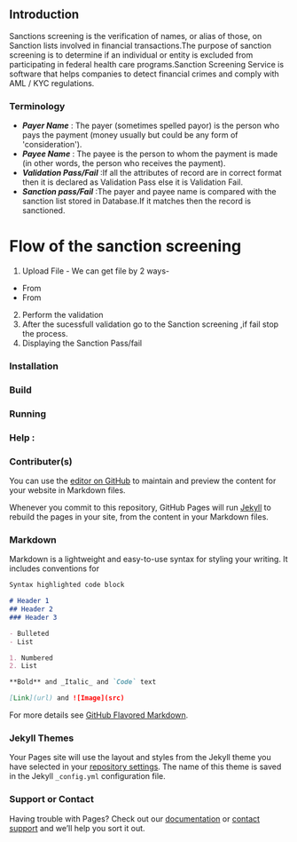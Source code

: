 ## Introduction

Sanctions screening is the verification of names, or alias of those, on Sanction lists involved in financial transactions.The purpose of sanction screening is to determine if an individual or entity is excluded from participating in federal health care programs.Sanction Screening Service is software that helps companies to detect financial crimes and comply with AML / KYC regulations. 

### Terminology

* _**Payer Name**_ : The payer (sometimes spelled payor) is the person who pays the payment (money usually but could be any form of 'consideration').
* _**Payee Name**_ : The payee is the person to whom the payment is made (in other words, the person who receives the payment).
* _**Validation Pass/Fail**_ :If all the attributes of record are in correct format then it is declared as Validation Pass else it is Validation Fail.
* _**Sanction pass/Fail**_ :The payer and payee name is compared with the sanction list stored in Database.If it matches then the record is sanctioned.

# Flow of the sanction screening
1. Upload File - We can get file by 2 ways-
 * From 
 * From 
   
2. Perform the validation
3. After the sucessfull validation go to the Sanction screening ,if fail stop the process.
4. Displaying the Sanction Pass/fail

### Installation



### Build



### Running



### Help :


### Contributer(s)


You can use the [editor on GitHub](https://github.com/NehaZade/Sanction-Screening/edit/master/README.md) to maintain and preview the content for your website in Markdown files.

Whenever you commit to this repository, GitHub Pages will run [Jekyll](https://jekyllrb.com/) to rebuild the pages in your site, from the content in your Markdown files.

### Markdown

Markdown is a lightweight and easy-to-use syntax for styling your writing. It includes conventions for
```markdown
Syntax highlighted code block

# Header 1
## Header 2
### Header 3

- Bulleted
- List

1. Numbered
2. List

**Bold** and _Italic_ and `Code` text

[Link](url) and ![Image](src)
```

For more details see [GitHub Flavored Markdown](https://guides.github.com/features/mastering-markdown/).

### Jekyll Themes

Your Pages site will use the layout and styles from the Jekyll theme you have selected in your [repository settings](https://github.com/NehaZade/Sanction-Screening/settings). The name of this theme is saved in the Jekyll `_config.yml` configuration file.

### Support or Contact

Having trouble with Pages? Check out our [documentation](https://help.github.com/categories/github-pages-basics/) or [contact support](https://github.com/contact) and we’ll help you sort it out.
